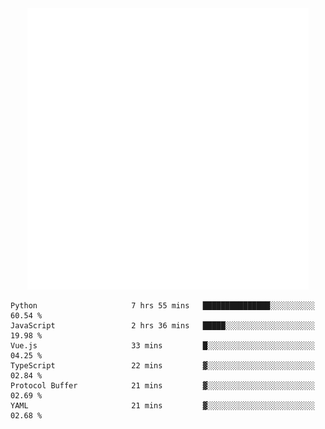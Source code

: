 <div align="center">
    <a href="https://konst.fish">
        <img src="https://raw.githubusercontent.com/konstfish/konstfish/master/fish.svg" alt="Logo" width="450"/>
    </a>
</div>

<!--START_SECTION:waka-->

```text
Python                     7 hrs 55 mins   ███████████████░░░░░░░░░░   60.54 %
JavaScript                 2 hrs 36 mins   █████░░░░░░░░░░░░░░░░░░░░   19.98 %
Vue.js                     33 mins         █░░░░░░░░░░░░░░░░░░░░░░░░   04.25 %
TypeScript                 22 mins         ▓░░░░░░░░░░░░░░░░░░░░░░░░   02.84 %
Protocol Buffer            21 mins         ▓░░░░░░░░░░░░░░░░░░░░░░░░   02.69 %
YAML                       21 mins         ▓░░░░░░░░░░░░░░░░░░░░░░░░   02.68 %
```

<!--END_SECTION:waka-->

